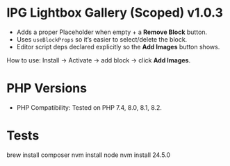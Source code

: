 # IPG Lightbox Gallery (Scoped) v1.0.3

- Adds a proper Placeholder when empty + a **Remove Block** button.
- Uses `useBlockProps` so it’s easier to select/delete the block.
- Editor script deps declared explicitly so the **Add Images** button shows.

How to use: Install → Activate → add block → click **Add Images**.

# PHP Versions
- PHP Compatibility: Tested on PHP 7.4, 8.0, 8.1, 8.2.

# Tests
brew install composer
nvm install node
nvm install 24.5.0
